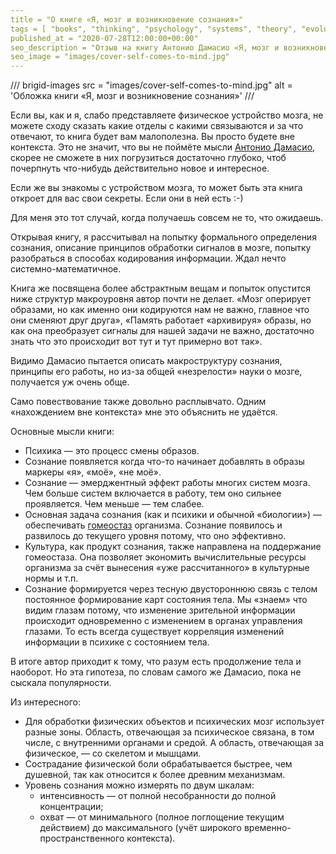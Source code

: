 ```yaml
---
title = "О книге «Я, мозг и возникновение сознания»"
tags = [ "books", "thinking", "psychology", "systems", "theory", "evolution", "popular-science-books", "science"]
published_at = "2020-07-28T12:00:00+00:00"
seo_description = "Отзыв на книгу Антонио Дамасио «Я, мозг и возникновение сознания» и несколько интересных фактов из неё."
seo_image = "images/cover-self-comes-to-mind.jpg"
---
```


/// brigid-images
src = "images/cover-self-comes-to-mind.jpg"
alt = 'Обложка книги «Я, мозг и возникновение сознания»'
///

Если вы, как и я, слабо представляете физическое устройство мозга, не можете сходу сказать какие отделы с какими связываются и за что отвечают, то книга будет вам малополезна. Вы просто будете вне контекста. Это не значит, что вы не поймёте мысли [Антонио Дамасио](https://en.wikipedia.org/wiki/Antonio_Damasio), скорее не сможете в них погрузиться достаточно глубоко, чтоб почерпнуть что-нибудь действительно новое и интересное.

Если же вы знакомы с устройством мозга, то может быть эта книга откроет для вас свои секреты. Если они в ней есть :-)

Для меня это тот случай, когда получаешь совсем не то, что ожидаешь.

<!-- more -->

Открывая книгу, я рассчитывал на попытку формального определения сознания, описание принципов обработки сигналов в мозге, попытку разобраться в способах кодирования информации. Ждал нечто системно-математичное.

Книга же посвящена более абстрактным вещам и попыток опустится ниже структур макроуровня автор почти не делает. «Мозг оперирует образами, но как именно они кодируются нам не важно, главное что они сменяют друг друга», «Память работает «архивируя» образы, но как она преобразует сигналы для нашей задачи не важно, достаточно знать что это происходит вот тут и тут примерно вот так».

Видимо Дамасио пытается описать макроструктуру сознания, принципы его работы, но из-за общей «незрелости» науки о мозге, получается уж очень обще.

Само повествование также довольно расплывчато. Одним «нахождением вне контекста» мне это объяснить не удаётся.

Основные мысли книги:

- Психика — это процесс смены образов.
- Сознание появляется когда что-то начинает добавлять в образы маркеры «я», «моё», «не моё».
- Сознание — эмерджентный эффект работы многих систем мозга. Чем больше систем включается в работу, тем оно сильнее проявляется. Чем меньше — тем слабее.
- Основная задача сознания (как и психики и обычной «биологии») — обеспечивать [гомеостаз](https://ru.wikipedia.org/wiki/%D0%93%D0%BE%D0%BC%D0%B5%D0%BE%D1%81%D1%82%D0%B0%D0%B7) организма. Сознание появилось и развилось до текущего уровня потому, что оно эффективно.
- Культура, как продукт сознания, также направлена на поддержание гомеостаза. Она позволяет экономить вычислительные ресурсы организма за счёт вынесения «уже рассчитанного» в культурные нормы и т.п.
- Сознание формируется через тесную двустороннюю связь с телом постоянное формирование карт состояния тела. Мы «знаем» что видим глазам потому, что изменение зрительной информации происходит одновременно с изменением в органах управления глазами. То есть всегда существует корреляция изменений информации в психике с состоянием тела.

В итоге автор приходит к тому, что разум есть продолжение тела и наоборот. Но эта гипотеза, по словам самого же Дамасио, пока не сыскала популярности.

Из интересного:

- Для обработки физических объектов и психических мозг использует разные зоны. Область, отвечающая за психическое связана, в том числе, с внутренними органами и средой. А область, отвечающая за физическое, — со скелетом и мышцами.
- Сострадание физической боли обрабатывается быстрее, чем душевной, так как относится к более древним механизмам.
- Уровень сознания можно измерять по двум шкалам:
    - интенсивность — от полной несобранности до полной концентрации;
    - охват — от минимального (полное поглощение текущим действием) до максимального (учёт широкого временно-пространственного контекста).
